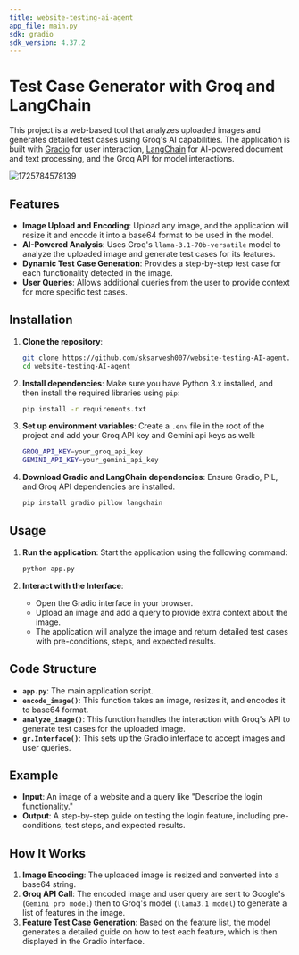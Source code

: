 ```yaml
---
title: website-testing-ai-agent
app_file: main.py
sdk: gradio
sdk_version: 4.37.2
---
```

# Test Case Generator with Groq and LangChain

This project is a web-based tool that analyzes uploaded images and generates detailed test cases using Groq's AI capabilities. The application is built with [Gradio](https://gradio.app/) for user interaction, [LangChain](https://langchain.com/) for AI-powered document and text processing, and the Groq API for model interactions.

![1725784578139](image/README/1725784578139.png)

## Features

- **Image Upload and Encoding**: Upload any image, and the application will resize it and encode it into a base64 format to be used in the model.
- **AI-Powered Analysis**: Uses Groq's `llama-3.1-70b-versatile` model to analyze the uploaded image and generate test cases for its features.
- **Dynamic Test Case Generation**: Provides a step-by-step test case for each functionality detected in the image.
- **User Queries**: Allows additional queries from the user to provide context for more specific test cases.

## Installation

1. **Clone the repository**:

   ```bash
   git clone https://github.com/sksarvesh007/website-testing-AI-agent.git
   cd website-testing-AI-agent
   ```
2. **Install dependencies**:
   Make sure you have Python 3.x installed, and then install the required libraries using `pip`:

   ```bash
   pip install -r requirements.txt
   ```
3. **Set up environment variables**:
   Create a `.env` file in the root of the project and add your Groq API key and Gemini api keys as well:

   ```bash
   GROQ_API_KEY=your_groq_api_key
   GEMINI_API_KEY=your_gemini_api_key
   ```
4. **Download Gradio and LangChain dependencies**:
   Ensure Gradio, PIL, and Groq API dependencies are installed.

   ```bash
   pip install gradio pillow langchain
   ```

## Usage

1. **Run the application**:
   Start the application using the following command:

   ```bash
   python app.py
   ```
2. **Interact with the Interface**:

   - Open the Gradio interface in your browser.
   - Upload an image and add a query to provide extra context about the image.
   - The application will analyze the image and return detailed test cases with pre-conditions, steps, and expected results.

## Code Structure

- **`app.py`**: The main application script.
- **`encode_image()`**: This function takes an image, resizes it, and encodes it to base64 format.
- **`analyze_image()`**: This function handles the interaction with Groq's API to generate test cases for the uploaded image.
- **`gr.Interface()`**: This sets up the Gradio interface to accept images and user queries.

## Example

- **Input**: An image of a website and a query like "Describe the login functionality."
- **Output**: A step-by-step guide on testing the login feature, including pre-conditions, test steps, and expected results.

## How It Works

1. **Image Encoding**: The uploaded image is resized and converted into a base64 string.
2. **Groq API Call**: The encoded image and user query are sent to Google's (`Gemini pro model`) then to Groq's model (`llama3.1 model`) to generate a list of features in the image.
3. **Feature Test Case Generation**: Based on the feature list, the model generates a detailed guide on how to test each feature, which is then displayed in the Gradio interface.
